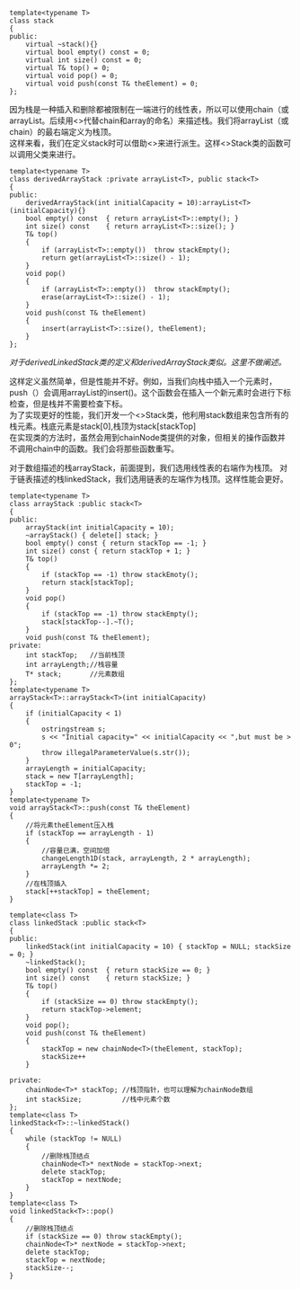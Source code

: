 ```
template<typename T>
class stack
{
public:
	virtual ~stack(){}
	virtual bool empty() const = 0;
	virtual int size() const = 0;
	virtual T& top() = 0;
	virtual void pop() = 0;
	virtual void push(const T& theElement) = 0;
};
```
   
因为栈是一种插入和删除都被限制在一端进行的线性表，所以可以使用chain（或arrayList。后续用<>代替chain和array的命名）来描述栈。我们将arrayList（或chain）的最右端定义为栈顶。   
这样来看，我们在定义stack时可以借助<>来进行派生。这样<>Stack类的函数可以调用父类来进行。
```
template<typename T>
class derivedArrayStack :private arrayList<T>, public stack<T>
{
public:
	derivedArrayStack(int initialCapacity = 10):arrayList<T>(initialCapacity){}
	bool empty() const	{ return arrayList<T>::empty(); }
	int size() const	{ return arrayList<T>::size(); }
	T& top()
	{
		if (arrayList<T>::empty())	throw stackEmpty();
		return get(arrayList<T>::size() - 1);
	}
	void pop()
	{
		if (arrayList<T>::empty())	throw stackEmpty();
		erase(arrayList<T>::size() - 1);
	}
	void push(const T& theElement)
	{
		insert(arrayList<T>::size(), theElement);
	}
};
```
 _对于derivedLinkedStack类的定义和derivedArrayStack类似。这里不做阐述。_    
    
这样定义虽然简单，但是性能并不好。例如，当我们向栈中插入一个元素时，push（）会调用arrayList的insert()。这个函数会在插入一个新元素时会进行下标检查，但是栈并不需要检查下标。   
为了实现更好的性能，我们开发一个<>Stack类，他利用stack数组来包含所有的栈元素。栈底元素是stack[0],栈顶为stack[stackTop]   
在实现类的方法时，虽然会用到chainNode类提供的对象，但相关的操作函数并不调用chain中的函数。我们会将那些函数重写。
    
对于数组描述的栈arrayStack，前面提到，我们选用线性表的右端作为栈顶。
对于链表描述的栈linkedStack，我们选用链表的左端作为栈顶。这样性能会更好。
```
template<typename T>
class arrayStack :public stack<T>
{
public:
	arrayStack(int initialCapacity = 10);
	~arrayStack() { delete[] stack; }
	bool empty() const { return stackTop == -1; }
	int size() const { return stackTop + 1; }
	T& top()
	{
		if (stackTop == -1)	throw stackEmoty();
		return stack[stackTop];
	}
	void pop()
	{
		if (stackTop == -1)	throw stackEmpty();
		stack[stackTop--].~T();
	}
	void push(const T& theElement);
private:
	int stackTop;	//当前栈顶
	int arrayLength;//栈容量
	T* stack;		//元素数组
};
template<typename T>
arrayStack<T>::arrayStack<T>(int initialCapacity)
{
	if (initialCapacity < 1)
	{
		ostringstream s;
		s << "Initial capacity=" << initialCapacity << ",but must be > 0";
		throw illegalParameterValue(s.str());
	}
	arrayLength = initialCapacity;
	stack = new T[arrayLength];
	stackTop = -1;
}
template<typename T>
void arrayStack<T>::push(const T& theElement)
{
	//将元素theElement压入栈
	if (stackTop == arrayLength - 1)
	{
		//容量已满，空间加倍
		changeLength1D(stack, arrayLength, 2 * arrayLength);
		arrayLength *= 2;
	}
	//在栈顶插入
	stack[++stackTop] = theElement;
}
```
```
template<class T>
class linkedStack :public stack<T>
{
public:
	linkedStack(int initialCapacity = 10) { stackTop = NULL; stackSize = 0; }
	~linkedStack();
	bool empty() const	{ return stackSize == 0; }
	int size() const	{ return stackSize; }
	T& top()
	{
		if (stackSize == 0)	throw stackEmpty();
		return stackTop->element;
	}
	void pop();
	void push(const T& theElement)
	{
		stackTop = new chainNode<T>(theElement, stackTop);
		stackSize++
	}

private:
	chainNode<T>* stackTop;	//栈顶指针，也可以理解为chainNode数组
	int stackSize;			//栈中元素个数
};
template<class T>
linkedStack<T>::~linkedStack()
{
	while (stackTop != NULL)
	{
		//删除栈顶结点
		chainNode<T>* nextNode = stackTop->next;
		delete stackTop;
		stackTop = nextNode;
	}
}
template<class T>
void linkedStack<T>::pop()
{
	//删除栈顶结点
	if (stackSize == 0)	throw stackEmpty();
	chainNode<T>* nextNode = stackTop->next;
	delete stackTop;
	stackTop = nextNode;
	stackSize--;
}
```